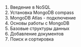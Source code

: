 1. Введение в NoSQL
2. Установка MongoDB compass
3. MongoDB Atlas - подключение
1. Основы работы с MongoDB
2. Базовые структуры данных
3. Добавление документов
4. Поиск и сортировка

